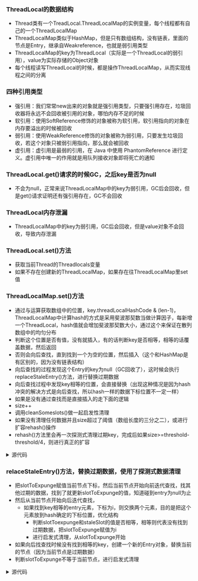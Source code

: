 ### ThreadLocal的数据结构
- Thread类有一个TreadLocal.ThreadLocalMap的实例变量，每个线程都有自己的一个ThreadLocalMap
- ThreadLocalMap类似于HashMap，但是只有数组结构，没有链表，里面的节点是Entry，继承自Weakreference，也就是弱引用类型
- ThreadLocalMap的key为ThreadLocal（实际是一个ThreadLocal的弱引用），value为实际存储的Object对象
- 每个线程读写ThreadLocal的时候，都是操作ThreadLocalMap，从而实现线程之间的分离

### 四种引用类型
- 强引用：我们常常new出来的对象就是强引用类型，只要强引用存在，垃圾回收器将永远不会回收被引用的对象，哪怕内存不足的时候
- 软引用：使用SoftReference修饰的对象被称为软引用，软引用指向的对象在内存要溢出的时候被回收
- 弱引用：使用WeakReference修饰的对象被称为弱引用，只要发生垃圾回收，若这个对象只被弱引用指向，那么就会被回收
- 虚引用：虚引用是最弱的引用，在 Java 中使用 PhantomReference 进行定义。虚引用中唯一的作用就是用队列接收对象即将死亡的通知

### ThreadLocal.get()请求的时候GC，之后key是否为null
- 不会为null，正常来说ThreadLocalMap中的key为弱引用，GC后会回收，但是get()请求证明还有强引用存在，GC不会回收

### ThreadLocal内存泄漏
- ThreadLocalMap中的key为弱引用，GC后会回收，但是value对象不会回收，导致内存泄漏

### ThreadLocal.set()方法
- 获取当前Thread的Threadlocals变量
- 如果不存在创建新的ThreadLocalMap，如果存在往ThreadLocalMap里set值

### ThreadLocalMap.set()方法
- 通过与运算获取数组中的位置，key.threadLocalHashCode & (len-1)，ThreadLocalMap中计算hash的方式是采用斐波那契数当做计算因子，每新增一个ThreadLocal，hash值就会增加斐波那契数大小，通过这个来保证在散列数组中的均匀分布
- 判断这个位置是否有值，没有就插入，有的话判断key是否相等，相等的话覆盖数据，然后返回
- 否则会向后查找，直到找到一个为空的位置，然后插入（这个和HashMap是有区别的，因为没有链表结构）
- 向后查找的过程发现这个Entry的key为null（GC回收了），这时候会执行replaceStaleEntry()方法，进行替换过期数据
- 向后查找过程中发现key相等的位置，会直接替换（出现这种情况是因为hash冲突的解决方式是向后查找，所以hash一样的数据下标位置不一定一样）
- 如果是没有通过查找而是直接插入的走下面的逻辑
- size++
- 调用cleanSomeslots()做一起启发性清理 
- 如果没有清理任何数据并且size超过了阈值（数组长度的三分之二），或进行扩容rehash()操作
- rehash()方法里会再一次探测式清理过期key，完成后如果size>=threshold-threshold/4，则进行真正的扩容

<details>
  <summary>源代码</summary>
  
  ```java
  private void set(ThreadLocal<?> key, Object value) {
    Entry[] tab = table;
    int len = tab.length;
    int i = key.threadLocalHashCode & (len-1);

    for (Entry e = tab[i];
         e != null;
         e = tab[i = nextIndex(i, len)]) {
        `ThreadLocal`<?> k = e.get();

        if (k == key) {
            e.value = value;
            return;
        }

        if (k == null) {
            replaceStaleEntry(key, value, i);
            return;
        }
    }

    tab[i] = new Entry(key, value);
    int sz = ++size;
    if (!cleanSomeSlots(i, sz) && sz >= threshold)
        rehash();
}
  ```
 
  </details>

### relaceStaleEntry()方法，替换过期数据，使用了探测式数据清理
- 把slotToExpunge赋值当前节点下标，然后当前节点开始向前迭代查找，找其他过期的数据，找到了就更新slotToExpunge的值，知道碰到entry为null为止
- 然后从当前节点开始向后迭代查找，
  - 如果找到key相等的entry元素，下标为i，则交换两个元素，目的是把这个元素放到hash确定的下标位置，优化结构
    - 判断slotToexpunge和staleSlot的值是否相等，相等则代表没有找到过期数据，把slotToExpunge赋值为i
    - 进行启发式清理，从slotToExpunge开始
- 如果向后找查找时候没有找到相等的key，创建一个新的Entry对象，替换当前的节点（因为当前节点是过期数据）
- 判断slotToExpunge不等于当前节点，进行启发式清理


<details>
  <summary>源代码</summary>
  
  ```java
  private void replaceStaleEntry(ThreadLocal<?> key, Object value,
                                       int staleSlot) {
    Entry[] tab = table;
    int len = tab.length;
    Entry e;

    int slotToExpunge = staleSlot;
    for (int i = prevIndex(staleSlot, len);
         (e = tab[i]) != null;
         i = prevIndex(i, len))

        if (e.get() == null)
            slotToExpunge = i;

    for (int i = nextIndex(staleSlot, len);
         (e = tab[i]) != null;
         i = nextIndex(i, len)) {

        `ThreadLocal`<?> k = e.get();

        if (k == key) {
            e.value = value;

            tab[i] = tab[staleSlot];
            tab[staleSlot] = e;

            if (slotToExpunge == staleSlot)
                slotToExpunge = i;
            cleanSomeSlots(expungeStaleEntry(slotToExpunge), len);
            return;
        }

        if (k == null && slotToExpunge == staleSlot)
            slotToExpunge = i;
    }

    tab[staleSlot].value = null;
    tab[staleSlot] = new Entry(key, value);

    if (slotToExpunge != staleSlot)
        cleanSomeSlots(expungeStaleEntry(slotToExpunge), len);
}
  ```
  
  </details>
  
 ### 
